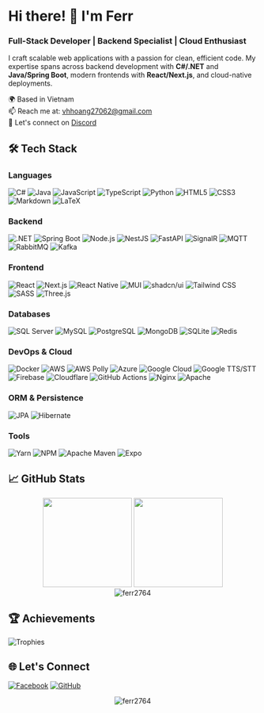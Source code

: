 # Hi there! 👋 I'm Ferr

### Full-Stack Developer | Backend Specialist | Cloud Enthusiast

I craft scalable web applications with a passion for clean, efficient code. My expertise spans across backend development with **C#/.NET** and **Java/Spring Boot**, modern frontends with **React/Next.js**, and cloud-native deployments.

🌍 Based in Vietnam  
📫 Reach me at: [vhhoang27062@gmail.com](mailto:vhhoang27062@gmail.com)  
💬 Let's connect on [Discord](https://discord.com/users/700173378878701638)

## 🛠️ Tech Stack

### Languages
![C#](https://img.shields.io/badge/-C%23-239120?logo=c-sharp&logoColor=white)
![Java](https://img.shields.io/badge/-Java-007396?logo=java&logoColor=white)
![JavaScript](https://img.shields.io/badge/-JavaScript-F7DF1E?logo=javascript&logoColor=black)
![TypeScript](https://img.shields.io/badge/-TypeScript-3178C6?logo=typescript&logoColor=white)
![Python](https://img.shields.io/badge/-Python-3776AB?logo=python&logoColor=white)
![HTML5](https://img.shields.io/badge/-HTML5-E34F26?logo=html5&logoColor=white)
![CSS3](https://img.shields.io/badge/-CSS3-1572B6?logo=css3&logoColor=white)
![Markdown](https://img.shields.io/badge/-Markdown-000000?logo=markdown&logoColor=white)
![LaTeX](https://img.shields.io/badge/-LaTeX-008080?logo=latex&logoColor=white)

### Backend
![.NET](https://img.shields.io/badge/-.NET-512BD4?logo=dotnet&logoColor=white)
![Spring Boot](https://img.shields.io/badge/-Spring%20Boot-6DB33F?logo=spring&logoColor=white)
![Node.js](https://img.shields.io/badge/-Node.js-339933?logo=node.js&logoColor=white)
![NestJS](https://img.shields.io/badge/-NestJS-E0234E?logo=nestjs&logoColor=white)
![FastAPI](https://img.shields.io/badge/-FastAPI-009688?logo=fastapi&logoColor=white)
![SignalR](https://img.shields.io/badge/-SignalR-512BD4?logo=dotnet&logoColor=white)
![MQTT](https://img.shields.io/badge/-MQTT-660066?logo=eclipsemosquitto&logoColor=white)
![RabbitMQ](https://img.shields.io/badge/-RabbitMQ-FF6600?logo=rabbitmq&logoColor=white)
![Kafka](https://img.shields.io/badge/-Apache%20Kafka-231F20?logo=apachekafka&logoColor=white)

### Frontend
![React](https://img.shields.io/badge/-React-61DAFB?logo=react&logoColor=black)
![Next.js](https://img.shields.io/badge/-Next.js-000000?logo=next.js&logoColor=white)
![React Native](https://img.shields.io/badge/-React%20Native-61DAFB?logo=react&logoColor=black)
![MUI](https://img.shields.io/badge/-MUI-007FFF?logo=mui&logoColor=white)
![shadcn/ui](https://img.shields.io/badge/-shadcn/ui-000000?style=flat&logo=react&logoColor=white&labelColor=000000)
![Tailwind CSS](https://img.shields.io/badge/-Tailwind%20CSS-06B6D4?logo=tailwind-css&logoColor=white)
![SASS](https://img.shields.io/badge/-SASS-CC6699?logo=sass&logoColor=white)
![Three.js](https://img.shields.io/badge/-Three.js-000000?logo=three.js&logoColor=white)

### Databases
![SQL Server](https://img.shields.io/badge/-SQL%20Server-CC2927?logo=microsoft-sql-server&logoColor=white)
![MySQL](https://img.shields.io/badge/-MySQL-4479A1?logo=mysql&logoColor=white)
![PostgreSQL](https://img.shields.io/badge/-PostgreSQL-4169E1?logo=postgresql&logoColor=white)
![MongoDB](https://img.shields.io/badge/-MongoDB-47A248?logo=mongodb&logoColor=white)
![SQLite](https://img.shields.io/badge/-SQLite-003B57?logo=sqlite&logoColor=white)
![Redis](https://img.shields.io/badge/-Redis-DC382D?logo=redis&logoColor=white)

### DevOps & Cloud
![Docker](https://img.shields.io/badge/-Docker-2496ED?logo=docker&logoColor=white)
![AWS](https://img.shields.io/badge/-AWS-232F3E?logo=amazon-aws&logoColor=white)
![AWS Polly](https://img.shields.io/badge/-AWS%20Polly-FF9900?logo=amazonaws&logoColor=white)
![Azure](https://img.shields.io/badge/-Azure-0078D4?logo=microsoft-azure&logoColor=white)
![Google Cloud](https://img.shields.io/badge/-Google%20Cloud-4285F4?logo=google-cloud&logoColor=white)
![Google TTS/STT](https://img.shields.io/badge/-Google%20TTS%2FSTT-4285F4?logo=google&logoColor=white)
![Firebase](https://img.shields.io/badge/-Firebase-FFCA28?logo=firebase&logoColor=black)
![Cloudflare](https://img.shields.io/badge/-Cloudflare-F38020?logo=cloudflare&logoColor=white)
![GitHub Actions](https://img.shields.io/badge/-GitHub%20Actions-2088FF?logo=github-actions&logoColor=white)
![Nginx](https://img.shields.io/badge/-Nginx-009639?logo=nginx&logoColor=white)
![Apache](https://img.shields.io/badge/-Apache-D22128?logo=apache&logoColor=white)

### ORM & Persistence
![JPA](https://img.shields.io/badge/-JPA-59666C?logo=java&logoColor=white)
![Hibernate](https://img.shields.io/badge/-Hibernate-59666C?logo=hibernate&logoColor=white)

### Tools
![Yarn](https://img.shields.io/badge/-Yarn-2C8EBB?logo=yarn&logoColor=white)
![NPM](https://img.shields.io/badge/-NPM-CB3837?logo=npm&logoColor=white)
![Apache Maven](https://img.shields.io/badge/-Maven-C71A36?logo=apache-maven&logoColor=white)
![Expo](https://img.shields.io/badge/-Expo-000020?logo=expo&logoColor=white)

## 📈 GitHub Stats

<div align="center">
  <img height="180em" src="https://github-readme-stats.vercel.app/api?username=ferr2764&show_icons=true&theme=radical&include_all_commits=true&count_private=true"/>
  <img height="180em" src="https://github-readme-stats.vercel.app/api/top-langs/?username=ferr2764&layout=compact&langs_count=8&theme=radical"/>
</div>

<div align="center">
  <img src="https://github-readme-streak-stats.herokuapp.com/?user=ferr2764&theme=radical" alt="ferr2764" />
</div>

## 🏆 Achievements
![Trophies](https://github-profile-trophy.vercel.app/?username=ferr2764&theme=radical&no-bg=true&no-frame=true&column=7)


## 🌐 Let's Connect
[![Facebook](https://img.shields.io/badge/-Facebook-1877F2?logo=facebook&logoColor=white)](https://www.facebook.com/vhhoang2706)
[![GitHub](https://img.shields.io/badge/-GitHub-181717?logo=github&logoColor=white)](https://github.com/ferr2764)

<div align="center">
  <img src="https://komarev.com/ghpvc/?username=ferr2764&label=Profile%20views&color=0e75b6&style=flat" alt="ferr2764" /> 
</div>
